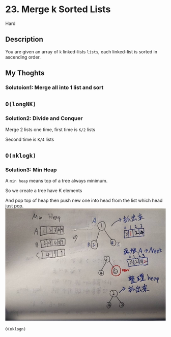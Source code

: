# 23. Merge k Sorted Lists
Hard


## Description
<p>You are given an array of <code>k</code> linked-lists <code>lists</code>, each linked-list is sorted in ascending order.</p>

## My Thoghts

### Solutoion1: Merge all into 1 list and sort
`O(longNK)`
---
### Solution2: Divide and Conquer

Merge 2 lists one time, first time is `K/2` lists

Second time is `K/4` lists

`O(nklogk)`
---
### Solution3: Min Heap

A `min heap` means top of a tree always minimum.

So we create a tree have K elements

And pop top of heap then push new one into head from the list which head just pop.
![process](111962.jpg)

`O(nklogn)`


